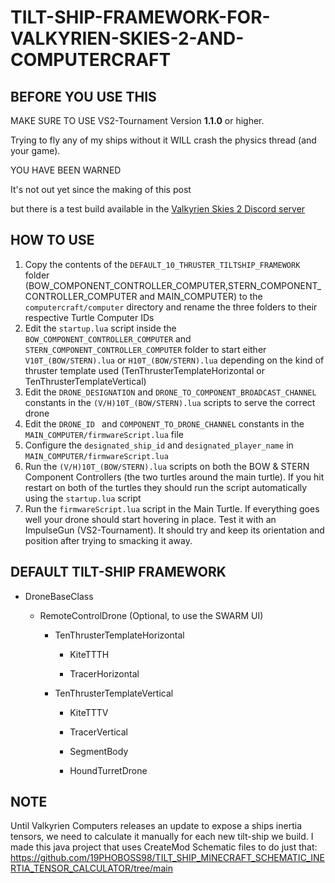 # TILT-SHIP-FRAMEWORK-FOR-VALKYRIEN-SKIES-2-AND-COMPUTERCRAFT

## BEFORE YOU USE THIS
MAKE SURE TO USE VS2-Tournament Version **1.1.0** or higher.

Trying to fly any of my ships without it WILL crash the physics thread (and your game).

YOU HAVE BEEN WARNED

It's not out yet since the making of this post

but there is a test build available in the [Valkyrien Skies 2 Discord server](https://discord.com/invite/dWwM8G3)

## HOW TO USE
  1. Copy the contents of the `DEFAULT_10_THRUSTER_TILTSHIP_FRAMEWORK` folder (BOW_COMPONENT_CONTROLLER_COMPUTER,STERN_COMPONENT_CONTROLLER_COMPUTER and MAIN_COMPUTER) to the `computercraft/computer` directory and rename the three folders to their respective Turtle Computer IDs
  2. Edit the `startup.lua` script inside the `BOW_COMPONENT_CONTROLLER_COMPUTER` and `STERN_COMPONENT_CONTROLLER_COMPUTER` folder to start either `V10T_(BOW/STERN).lua` or `H10T_(BOW/STERN).lua` depending on the kind of thruster template used (TenThrusterTemplateHorizontal or TenThrusterTemplateVertical)
  3. Edit the `DRONE_DESIGNATION` and `DRONE_TO_COMPONENT_BROADCAST_CHANNEL` constants in the `(V/H)10T_(BOW/STERN).lua` scripts to serve the correct drone
  4. Edit the `DRONE_ID ` and `COMPONENT_TO_DRONE_CHANNEL` constants in the `MAIN_COMPUTER/firmwareScript.lua` file
  5. Configure the `designated_ship_id` and `designated_player_name` in `MAIN_COMPUTER/firmwareScript.lua`
  6. Run the `(V/H)10T_(BOW/STERN).lua` scripts on both the BOW & STERN Component Controllers (the two turtles around the main turtle). If you hit restart on both of the turtles they should run the script automatically using the `startup.lua` script
  7. Run the `firmwareScript.lua` script in the Main Turtle. If everything goes well your drone should start hovering in place. Test it with an ImpulseGun (VS2-Tournament). It should try and keep its orientation and position after trying to smacking it away. 

## DEFAULT TILT-SHIP FRAMEWORK

* DroneBaseClass

  * RemoteControlDrone (Optional, to use the SWARM UI)
    
    * TenThrusterTemplateHorizontal
  
      * KiteTTTH
    
      * TracerHorizontal
      
    * TenThrusterTemplateVertical
    
      * KiteTTTV
      
      * TracerVertical
      
      * SegmentBody
      
      * HoundTurretDrone

## NOTE
Until Valkyrien Computers releases an update to expose a ships inertia tensors, we need to calculate it manually for each new tilt-ship we build. I made this java project that uses CreateMod Schematic files to do just that:
https://github.com/19PHOBOSS98/TILT_SHIP_MINECRAFT_SCHEMATIC_INERTIA_TENSOR_CALCULATOR/tree/main
